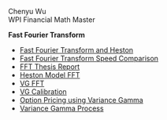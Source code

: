 Chenyu Wu </br>
WPI Financial Math Master

__Fast Fourier Transform__
- [Fast Fourier Transform and Heston](Fourier_Transform_Heston_BSM.ipynb)
- [Fast Fourier Transform Speed Comparison](Speed_Comparison.ipynb)
- [FFT Thesis Report](Fast_Fourier_Transform_Thesis_Report.pdf)
- [Heston Model FFT](Heston_FFT.ipynb)
- [VG FFT](Variance_Gamma_FFT.ipynb)
- [VG Calibration](Calibration.ipynb)
- <a href="wuchenyu38.github.io/PDFs/Option Pricing using VarianceGamma.pdf" target="_blank">Option Pricing using Variance Gamma</a>
- <a href="/PDFs/Variance Gamma Process.pdf" class="image fit">Variance Gamma Process</a>

